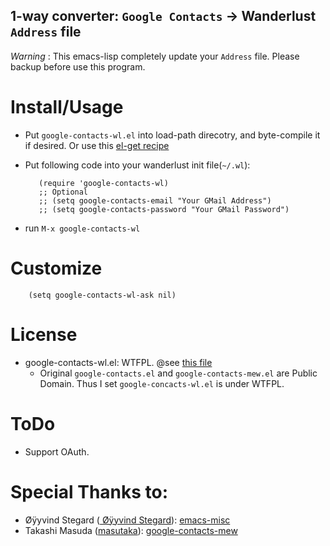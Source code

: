1-way converter: `Google Contacts` → Wanderlust `Address` file
---------------------------------------------------------------

*Warning* : This emacs-lisp completely update your `Address`
file. Please backup before use this program.

Install/Usage
=============

* Put `google-contacts-wl.el` into load-path
  direcotry, and byte-compile it if desired. Or use this
  [el-get recipe](https://github.com/uwabami/google-contacts-wl/blob/master/google-contacts-wl.rcp)

* Put following code into your wanderlust init file(`~/.wl`):

         (require 'google-contacts-wl)
         ;; Optional
         ;; (setq google-contacts-email "Your GMail Address")
         ;; (setq google-contacts-password "Your GMail Password")

* run `M-x google-contacts-wl`

Customize
=========

        (setq google-contacts-wl-ask nil)

License
=======

  * google-contacts-wl.el: WTFPL. @see
    [this file](https://github.com/uwabami/google-contacts-wl/blob/master/WTFPL)
    * Original `google-contacts.el` and `google-contacts-mew.el` are
      Public Domain. Thus I set `google-concacts-wl.el` is under WTFPL.

ToDo
====

  * Support OAuth.

Special Thanks to:
==================

  * Øÿyvind Stegard
     ([ Øÿyvind Stegard](https://github.com/oyvindstegard)):
     [emacs-misc](https://github.com/oyvindstegard/emacs-misc/)
  * Takashi Masuda ([masutaka](https://github.com/masutaka/)):
    [google-contacts-mew](https://github.com/masutaka/google-contacts-mew/)
